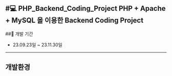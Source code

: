 #💻 PHP_Backend_Coding_Project
PHP + Apache + MySQL 을 이용한 Backend Coding Project
---


##📆 개발 기간
* 23.09.23일 ~ 23.11.30일
---

## 개발환경


